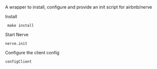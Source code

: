 A wrapper to install, configure and provide an init script for airbnb/nerve  

Install 

     make install 
     
  Start Nerve 
  
    nerve.init
    
Configure the client config 
 
    configClient
    
    
     
  

